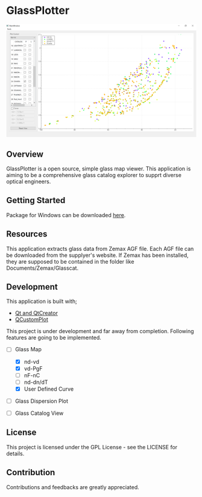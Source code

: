 # GlassPlotter

![demo](image/screenshot.png)

## Overview
GlassPlotter is a open source, simple glass map viewer.  This application is aiming to be a comprehensive glass catalog explorer to supprt diverse optical engineers.


## Getting Started
Package for Windows can be downloaded [here](https://github.com/heterophyllus/glassplotter/releases/tag/v0.1.1).

## Resources
This application extracts glass data from Zemax AGF file.  Each AGF file can be downloaded from the supplyer's website. If Zemax has been installed, they are supposed to be contained in the folder like Documents/Zemax/Glasscat.


## Development
This application is built with;
- [Qt and QtCreator](https://www.qt.io)
- [QCustomPlot](https://www.qcustomplot.com)

This project is under development and far away from completion.  Following features are going to be implemented.

  + [ ] Glass Map
      - [x] nd-vd
      - [x] vd-PgF
      - [ ] nF-nC
      - [ ] nd-dn/dT
      - [x] User Defined Curve
  + [ ] Glass Dispersion Plot
  + [ ] Glass Catalog View
  

## License
This project is licensed under the GPL License - see the LICENSE for details.

## Contribution
Contributions and feedbacks are greatly appreciated.

